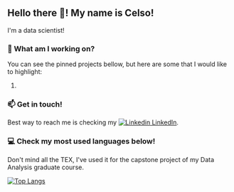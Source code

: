 ## Hello there 👋! My name is Celso!

I'm a data scientist!

### 🌱 What am I working on?

You can see the pinned projects bellow, but here are some that I would like to highlight:

1. 

### 📫 Get in touch!

Best way to reach me is checking my [![Linkedin](https://i.stack.imgur.com/gVE0j.png) LinkedIn](https://www.linkedin.com/in/celso-mattheus/).

### 💻 Check my most used languages below!

Don't mind all the TEX, I've used it for the capstone project of my Data Analysis graduate course.

[![Top Langs](https://github-readme-stats.vercel.app/api/top-langs/?username=matth3us&hide=html)](https://github.com/anuraghazra/github-readme-stats)
